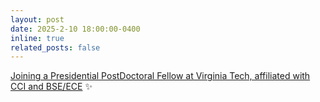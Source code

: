```yaml
---
layout: post
date: 2025-2-10 18:00:00-0400
inline: true
related_posts: false
---
```


[Joining a Presidential PostDoctoral Fellow at Virginia Tech, affiliated with CCI and BSE/ECE]() :sparkles: